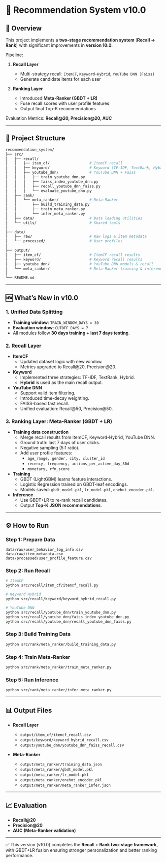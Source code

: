 # 📌 Recommendation System v10.0

## 🚀 Overview
This project implements a **two-stage recommendation system** (**Recall → Rank**) with significant improvements in **version 10.0**.

Pipeline:
1. **Recall Layer**
   - Multi-strategy recall: `ItemCF`, `Keyword-Hybrid`, `YouTube DNN (Faiss)`
   - Generate candidate items for each user

2. **Ranking Layer**
   - Introduced **Meta-Ranker (GBDT + LR)**
   - Fuse recall scores with user profile features
   - Output final Top-K recommendations

Evaluation Metrics: **Recall@20, Precision@20, AUC**

---

## 📂 Project Structure
```bash
recommendation_system/
├── src/
│   ├── recall/
│   │   ├── item_cf/                  # ItemCF recall
│   │   ├── keyword/                  # Keyword (TF-IDF, TextRank, Hybrid)
│   │   ├── youtube_dnn/              # YouTube DNN + Faiss
│   │   │   ├── train_youtube_dnn.py
│   │   │   ├── faiss_index_youtube_dnn.py
│   │   │   ├── recall_youtube_dnn_faiss.py
│   │   │   └── evaluate_youtube_dnn.py
│   ├── rank/
│   │   └── meta_ranker/              # Meta-Ranker
│   │       ├── build_training_data.py
│   │       ├── train_meta_ranker.py
│   │       └── infer_meta_ranker.py
│   ├── data/                         # Data loading utilities
│   └── utils/                        # Shared tools
│
├── data/
│   ├── raw/                          # Raw logs & item metadata
│   └── processed/                    # User profiles
│
├── output/
│   ├── item_cf/                      # ItemCF recall results
│   ├── keyword/                      # Keyword recall results
│   ├── youtube_dnn/                  # YouTube DNN models & recall
│   └── meta_ranker/                  # Meta-Ranker training & inference
│
└── README.md
```

---

## 🆕 What’s New in v10.0

### 1. Unified Data Splitting
- **Training window**: `TRAIN_WINDOW_DAYS = 30`
- **Evaluation window**: `CUTOFF_DAYS = 7`
- All modules follow **30 days training + last 7 days testing**.

### 2. Recall Layer
- **ItemCF**
  - Updated dataset logic with new window.
  - Metrics upgraded to Recall@20, Precision@20.
- **Keyword**
  - Implemented three strategies: TF-IDF, TextRank, Hybrid.
  - **Hybrid** is used as the main recall output.
- **YouTube DNN**
  - Support valid item filtering.
  - Introduced time-decay weighting.
  - FAISS-based fast recall.
  - Unified evaluation: Recall@50, Precision@50.

### 3. Ranking Layer: Meta-Ranker (GBDT + LR)
- **Training data construction**
  - Merge recall results from ItemCF, Keyword-Hybrid, YouTube DNN.
  - Ground truth: last 7 days of user clicks.
  - Negative sampling (5:1 ratio).
  - Add user profile features:
    - `age_range, gender, city, cluster_id`
    - `recency, frequency, actions_per_active_day_30d`
    - `monetary, rfm_score`
- **Training**
  - GBDT (LightGBM) learns feature interactions.
  - Logistic Regression trained on GBDT-leaf encodings.
  - Models saved: `gbdt_model.pkl`, `lr_model.pkl`, `onehot_encoder.pkl`.
- **Inference**
  - Use GBDT+LR to re-rank recall candidates.
  - Output **Top-K JSON recommendations**.

---

## ⚙️ How to Run

### Step 1: Prepare Data
```
data/raw/user_behavior_log_info.csv
data/raw/item_metadata.csv
data/processed/user_profile_feature.csv
```

### Step 2: Run Recall
```bash
# ItemCF
python src/recall/item_cf/itemcf_recall.py

# Keyword Hybrid
python src/recall/keyword/keyword_hybrid_recall.py

# YouTube DNN
python src/recall/youtube_dnn/train_youtube_dnn.py
python src/recall/youtube_dnn/faiss_index_youtube_dnn.py
python src/recall/youtube_dnn/recall_youtube_dnn_faiss.py
```

### Step 3: Build Training Data
```bash
python src/rank/meta_ranker/build_training_data.py
```

### Step 4: Train Meta-Ranker
```bash
python src/rank/meta_ranker/train_meta_ranker.py
```

### Step 5: Run Inference
```bash
python src/rank/meta_ranker/infer_meta_ranker.py
```

---

## 📊 Output Files

- **Recall Layer**
  - `output/item_cf/itemcf_recall.csv`
  - `output/keyword/keyword_hybrid_recall.csv`
  - `output/youtube_dnn/youtube_dnn_faiss_recall.csv`

- **Meta-Ranker**
  - `output/meta_ranker/training_data.json`
  - `output/meta_ranker/gbdt_model.pkl`
  - `output/meta_ranker/lr_model.pkl`
  - `output/meta_ranker/onehot_encoder.pkl`
  - `output/meta_ranker/meta_ranker_infer.json`


---

## 📈 Evaluation
- **Recall@20**
- **Precision@20**
- **AUC (Meta-Ranker validation)**

---

✅ This version (v10.0) completes the **Recall + Rank two-stage framework**, with GBDT+LR fusion ensuring stronger personalization and better ranking performance.
